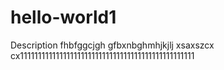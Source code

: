 # hello-world1
Description
fhbfggcjgh
gfbxnbghmhjkjlj
xsaxszcx cx1111111111111111111111111111111111111111111111111
